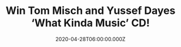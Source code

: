 ---
campaign-uuid: "c-51183c2d-3476-42a7-8e1e-7ce2430e3e22"
type: "Competition"
category: "Music"
date: "2020-04-28T06:00:00.000Z"
end-date: "2020-05-28T23:59:00.000Z"
disable-form: false
is_promoted: false
has_entry_page: true
title: "Win Tom Misch and Yussef Dayes ‘What Kinda Music’ CD!"
competition-description: "<p>'What Kinda Music' is an astonishing collaboration between\
  \ two artists of very different disciplines, and one of the most unique and seamlessly\
  \ original projects of its ilk to date. We are giving away a copy of Tom Misch and\
  \ Yussef Dayes album to one lucky member to win.</p>\n<p>Misch and Dayes take you\
  \ on a journey that is surprising and spontaneous, heady and head spinning, and\
  \ nothing less than compelling  a singular vision which fuses the DNA of both musicians\
  \ with spectacular results, as can be seen in the title track, which comes backed\
  \ by a gorgeously atmospheric video by XX.</p>\n<p>Click below and it could be yours!</p>\n"
hero-header: "Win Tom Misch and Yussef Dayes ‘What Kinda Music’ CD!"
terms-confirmation: "N/A"
banner-img: "https://assets.expresslyapp.com/asset-464c8582-fe7d-4c14-af76-87212ad925b6.jpg"
logo-left-href: "aaa.nme.com"
logo-left-image: "https://assets.expresslyapp.com/asset-0762ecf7-43e0-4547-8c1b-0aebbe49a1c4.jpg"
logo-left-title: "NME AAA"
bg-image-hero: "https://assets.expresslyapp.com/asset-37420662-31a6-47e7-8751-bf9557523405.jpg"
bg-image-first: "https://assets.expresslyapp.com/asset-87745987-e818-4c5f-a03b-c083382f6942.jpg"
section1-content: "<p>'What Kinda Music' is an astonishing collaboration between two\
  \ artists of very different disciplines, and one of the most unique and seamlessly\
  \ original projects of its ilk to date.</p>\n<p>Moving fluidly through sleek electronica,\
  \ avant-garde jazz, vintage hip-hop and so much more, Misch and Dayes take you on\
  \ a journey that is by turns surprising and spontaneous, heady and head spinning,\
  \ and nothing less than compelling - a singular vision which fuses the DNA of both\
  \ musicians with spectacular results, as can be seen in the title track, which comes\
  \ backed by a gorgeously atmospheric video by XX.</p>\n<p>Click below for a chance\
  \ to win.</p>\n"
entry-title: "Win Tom Misch and Yussef Dayes ‘What Kinda Music’ CD!"
entry-content: "<p>Enter the draw to win Tom Misch and Yussef Dayes ‘What Kinda Music’\
  \ CD by completing the form below before 23:59 on the 28th of May 2020.</p>\n"
has-winner: true
winner-title: "CONGRATULATIONS to Tony W. who won Tom Misch and Yussef Dayes ‘What\
  \ Kinda Music’ CD!"
winner-banner: "https://assets.expresslyapp.com/asset-412065a1-f2d8-44c9-9918-dacd96f0ad78.jpg"
prize-description: "Tom Misch and Yussef Dayes ‘What Kinda Music’ CD!"
special-conditions: "Multiple entries are allowed up to one every day.\r\n\r\nThis\
  \ competition is also available on: https://club.expressly.io/competitions/tom-yussef-cd-giveaway"
country-restrictions:
- "GB"
---